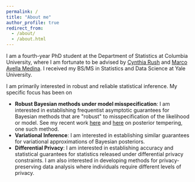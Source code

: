 ```yaml
---
permalink: /
title: "About me"
author_profile: true
redirect_from: 
  - /about/
  - /about.html
---
```


I am a fourth-year PhD student at the Department of Statistics at Columbia University, where I am fortunate to be advised by [Cynthia Rush](https://www.columbia.edu/~cgr2130/) and [Marco Avella Medina](https://sites.google.com/site/marcoavellamedina/home?authuser=1). I received my BS/MS in Statistics and Data Science at Yale University.

I am primarily interested in robust and reliable statistical inference. My specific focus has been on
* **Robust Bayesian methods under model misspecification**: I am interested in establishing frequentist asymptotic guarantees for Bayesian methods that are "robust" to misspecification of the likelihood or model. See my recent work [here]((https://arxiv.org/pdf/2310.07900)) and [here]((https://rray123.github.io/files/Theoretical_guarantees_for_data_dependent_posterior_tempering-186.pdf)) on posterior tempering, one such method.
* **Variational Inference**: I am interested in establishing similar guarantees for variational approximations of Bayesian posteriors.
* **Differential Privacy**: I am interested in establishing accuracy and statistical guarantees for statistics released under differential privacy constraints. I am also interested in developing methods for privacy-preserving data analysis where individuals require different levels of privacy.
